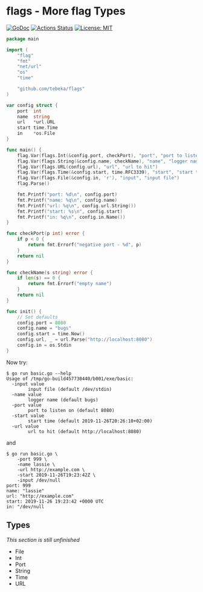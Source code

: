 # flags - More flag Types

[![GoDoc](https://godoc.org/github.com/tebeka/flags?status.svg)](https://godoc.org/github.com/tebeka/flags)
[![Actions Status](https://github.com/tebeka/flags/workflows/Test/badge.svg)](https://github.com/tebeka/flags/actions)
[![License: MIT](https://img.shields.io/badge/License-MIT-yellow.svg)](https://opensource.org/licenses/MIT)


```go
package main

import (
	"flag"
	"fmt"
	"net/url"
	"os"
	"time"

	"github.com/tebeka/flags"
)

var config struct {
	port  int
	name  string
	url   *url.URL
	start time.Time
	in    *os.File
}

func main() {
	flag.Var(flags.Int(&config.port, checkPort), "port", "port to listen on")
	flag.Var(flags.String(&config.name, checkName), "name", "logger name")
	flag.Var(flags.URL(config.url), "url", "url to hit")
	flag.Var(flags.Time(&config.start, time.RFC3339), "start", "start time")
	flag.Var(flags.File(&config.in, 'r'), "input", "input file")
	flag.Parse()

	fmt.Printf("port: %d\n", config.port)
	fmt.Printf("name: %q\n", config.name)
	fmt.Printf("url: %q\n", config.url.String())
	fmt.Printf("start: %s\n", config.start)
	fmt.Printf("in: %q\n", config.in.Name())
}

func checkPort(p int) error {
	if p < 0 {
		return fmt.Errorf("negative port - %d", p)
	}
	return nil
}

func checkName(s string) error {
	if len(s) == 0 {
		return fmt.Errorf("empty name")
	}
	return nil
}

func init() {
    // Set defaults
    config.port = 8080
    config.name = "bugs"
    config.start = time.Now()
    config.url, _ = url.Parse("http://localhost:8080")
    config.in = os.Stdin
}
```

Now try:

```
$ go run basic.go --help
Usage of /tmp/go-build457730440/b001/exe/basic:
  -input value
    	input file (default /dev/stdin)
  -name value
    	logger name (default bugs)
  -port value
    	port to listen on (default 8080)
  -start value
    	start time (default 2019-11-26T20:26:10+02:00)
  -url value
    	url to hit (default http://localhost:8080)
```

and

```
$ go run basic.go \
    -port 999 \
    -name lassie \
    -url http://example.com \
    -start 2019-11-26T19:23:42Z \
    -input /dev/null
port: 999
name: "lassie"
url: "http://example.com"
start: 2019-11-26 19:23:42 +0000 UTC
in: "/dev/null
```


## Types

*This section is still unfinished*

- File
- Int 
- Port
- String
- Time
- URL
